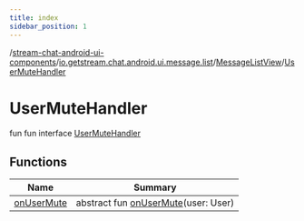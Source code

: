```yaml
---
title: index
sidebar_position: 1
---
```

/[stream-chat-android-ui-components](../../../index.md)/[io.getstream.chat.android.ui.message.list](../../index.md)/[MessageListView](../index.md)/[UserMuteHandler](index.md)  
  
  
  
# UserMuteHandler  
fun fun interface [UserMuteHandler](index.md)  
  
## Functions  
  
|  Name |  Summary | 
|---|---|
| <a name="io.getstream.chat.android.ui.message.list/MessageListView.UserMuteHandler/onUserMute/#io.getstream.chat.android.client.models.User/PointingToDeclaration/"></a>[onUserMute](onUserMute.md)| <a name="io.getstream.chat.android.ui.message.list/MessageListView.UserMuteHandler/onUserMute/#io.getstream.chat.android.client.models.User/PointingToDeclaration/"></a>abstract fun [onUserMute](onUserMute.md)(user: User)|

